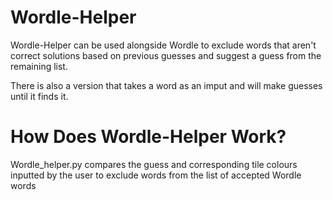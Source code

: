 # Wordle-Helper

Wordle-Helper can be used alongside Wordle to exclude words that aren't correct solutions based on previous guesses and suggest a guess from the remaining list.

There is also a version that takes a word as an imput and will make guesses until it finds it.

# How Does Wordle-Helper Work?

Wordle_helper.py compares the guess and corresponding tile colours inputted by the user to exclude words from the list of accepted Wordle words
